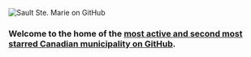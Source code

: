 ![Sault Ste. Marie on GitHub](https://cityssm.github.io/.github/profile/header.png)

### Welcome to the home of the [most active and second most starred Canadian municipality on GitHub](https://cityssm.github.io/municipal-github-rankings/).
